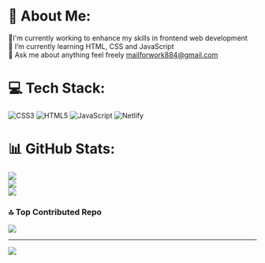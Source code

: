 # 💫 About Me:
🔭I'm currently working to enhance my skills in frontend web development<br>🌱 I’m currently learning HTML, CSS and JavaScript<br>💬 Ask me about anything feel freely mailforwork884@gmail.com


# 💻 Tech Stack:
![CSS3](https://img.shields.io/badge/css3-%231572B6.svg?style=for-the-badge&logo=css3&logoColor=white) ![HTML5](https://img.shields.io/badge/html5-%23E34F26.svg?style=for-the-badge&logo=html5&logoColor=white) ![JavaScript](https://img.shields.io/badge/javascript-%23323330.svg?style=for-the-badge&logo=javascript&logoColor=%23F7DF1E) ![Netlify](https://img.shields.io/badge/netlify-%23000000.svg?style=for-the-badge&logo=netlify&logoColor=#00C7B7)
# 📊 GitHub Stats:
![](https://github-readme-stats.vercel.app/api?username=TarundeepJoshi&theme=dracula&hide_border=false&include_all_commits=true&count_private=true)<br/>
![](https://github-readme-streak-stats.herokuapp.com/?user=TarundeepJoshi&theme=dracula&hide_border=false)<br/>
![](https://github-readme-stats.vercel.app/api/top-langs/?username=TarundeepJoshi&theme=dracula&hide_border=false&include_all_commits=true&count_private=true&layout=compact)

### 🔝 Top Contributed Repo
![](https://github-contributor-stats.vercel.app/api?username=TarundeepJoshi&limit=5&theme=dracula&combine_all_yearly_contributions=true)

---
[![](https://visitcount.itsvg.in/api?id=TarundeepJoshi&icon=0&color=0)](https://visitcount.itsvg.in)

<!-- Proudly created with GPRM ( https://gprm.itsvg.in ) -->
